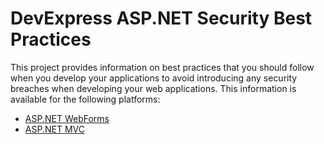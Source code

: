 # DevExpress ASP.NET Security Best Practices
This project provides information on best practices that you should follow when you develop your applications to avoid introducing any security breaches when developing your web applications. This information is available for the following platforms:

* [ASP.NET WebForms](https://github.com/DevExpress/aspnet-security-bestpractices/tree/develop/SecurityBestPractices.WebForms)
* [ASP.NET MVC](https://github.com/DevExpress/aspnet-security-bestpractices/tree/develop/SecurityBestPractices.Mvc)